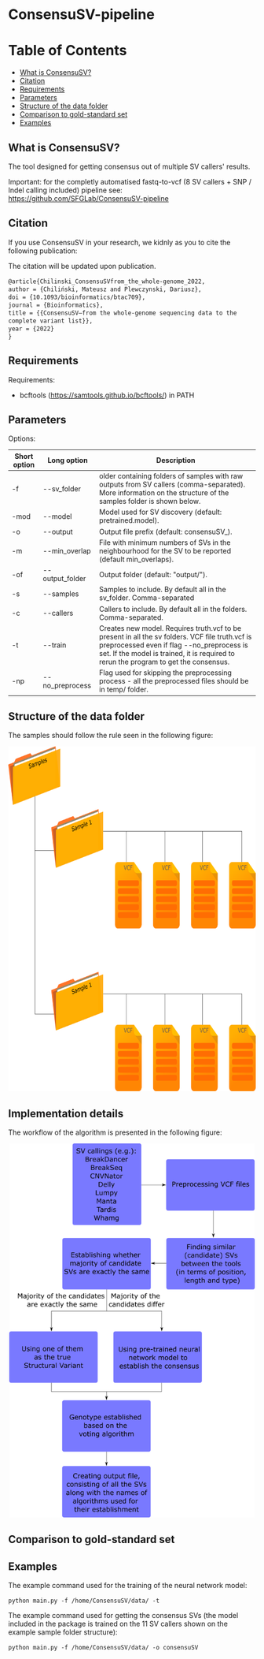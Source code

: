 # ConsensuSV-pipeline

Table of Contents
=================

* [What is ConsensuSV?](#what-is-consensusv)
* [Citation](#citation)
* [Requirements](#requirements)
* [Parameters](#parameters)
* [Structure of the data folder](#structure-of-the-data-folder)
* [Comparison to gold-standard set](#comparison-to-gold-standard-set)
* [Examples](#examples)

## What is ConsensuSV?

The tool designed for getting consensus out of multiple SV callers' results.

Important: for the completly automatised fastq-to-vcf (8 SV callers + SNP / Indel calling included) pipeline see: https://github.com/SFGLab/ConsensuSV-pipeline

## Citation

If you use ConsensuSV in your research, we kidnly as you to cite the following publication:

The citation will be updated upon publication.

```
@article{Chilinski_ConsensuSVfrom_the_whole-genome_2022,
author = {Chiliński, Mateusz and Plewczynski, Dariusz},
doi = {10.1093/bioinformatics/btac709},
journal = {Bioinformatics},
title = {{ConsensuSV—from the whole-genome sequencing data to the complete variant list}},
year = {2022}
}
```

## Requirements

Requirements:
* bcftools (https://samtools.github.io/bcftools/) in PATH

## Parameters

Options:

Short option | Long option | Description
-------------- | --------------- | ---------------
-f | --sv_folder | older containing folders of samples with raw outputs from SV callers (comma-separated). More information on the structure of the samples folder is shown below.
-mod | --model | Model used for SV discovery (default: pretrained.model).
-o | --output | Output file prefix (default: consensuSV_).
-m | --min_overlap | File with minimum numbers of SVs in the neighbourhood for the SV to be reported (default min_overlaps).
-of | --output_folder | Output folder (default: "output/").
-s | --samples | Samples to include. By default all in the sv_folder. Comma-separated
-c | --callers | Callers to include. By default all in the folders. Comma-separated.
-t | --train | Creates new model. Requires truth.vcf to be present in all the sv folders. VCF file truth.vcf is preprocessed even if flag --no_preprocess is set. If the model is trained, it is required to rerun the program to get the consensus.
-np | --no_preprocess | Flag used for skipping the preprocessing process - all the preprocessed files should be in temp/ folder.

## Structure of the data folder

The samples should follow the rule seen in the following figure:
<p align="center">
<img src="https://github.com/SFGLab/ConsensuSV-core/blob/main/sample_folder_example.png" width="700" height="700" />
</p>

## Implementation details

The workflow of the algorithm is presented in the following figure:

<p align="center">
<img src="https://github.com/SFGLab/ConsensuSV-core/blob/main/workflow.png" width="500"/>
</p>

## Comparison to gold-standard set


## Examples

The example command used for the training of the neural network model:

```shell
python main.py -f /home/ConsensuSV/data/ -t
```
The example command used for getting the consensus SVs (the model included in the package is trained on the 11 SV callers shown on the example sample folder structure):
```shell
python main.py -f /home/ConsensuSV/data/ -o consensuSV
```
